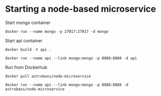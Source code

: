 Starting a node-based microservice
===

Start mongo container
```
docker run --name mongo -p 27017:27017 -d mongo
```

Start api container
```
docker build -t api .

docker run --name api --link mongo:mongo -p 8888:8888 -d api
```

Run from Dockerhub
```
docker pull astrobass/node-microservice

docker run --name api --link mongo:mongo -p 8888:8888 -d astrobass/node-microservice
```
